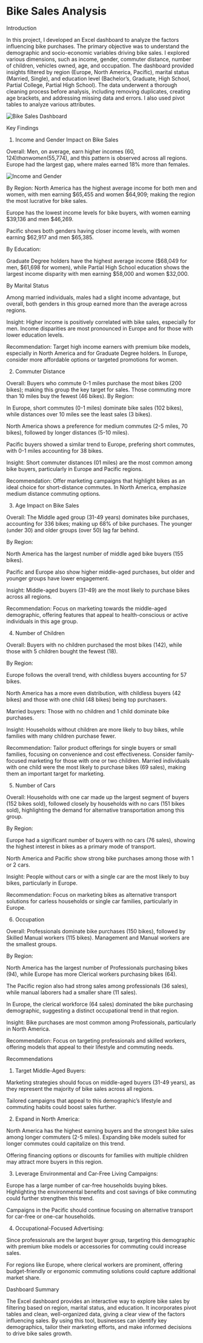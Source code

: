 # Bike Sales Analysis

 Introduction
 
In this project, I developed an Excel dashboard to analyze the factors influencing bike purchases. The primary objective was to understand the demographic and socio-economic variables driving bike sales. I explored various dimensions, such as income, gender, commuter distance, number of children, vehicles owned, age, and occupation. The dashboard provided insights filtered by region (Europe, North America, Pacific), marital status (Married, Single), and education level (Bachelor’s, Graduate, High School, Partial College, Partial High School). The data underwent a thorough cleaning process before analysis, including removing duplicates, creating age brackets, and addressing missing data and errors. I also used pivot tables to analyze various attributes.

![Bike Sales Dashboard](https://github.com/JoanneGuandaru/Bike-Sales-Analysis/blob/main/Bike%20sales%20dashboard.PNG?raw=true)

 Key Findings

1. Income and Gender Impact on Bike Sales
   
 Overall: Men, on average, earn higher incomes ($60,124) than women ($55,774), and this pattern is observed across all regions. Europe had the largest gap, where males earned 18% more than females.

 ![Income and Gender](https://github.com/JoanneGuandaru/Bike-Sales-Analysis/blob/main/Income%20&%20Gender.PNG?raw=true)
 
 By Region:
North America has the highest average income for both men and women, with men earning $65,455 and women $64,909; making the region the most lucrative for bike sales.

 Europe has the lowest income levels for bike buyers, with women earning $39,136 and men $46,269.
 
 Pacific shows both genders having closer income levels, with women earning $62,917 and men $65,385.
 
 By Education:
 
 Graduate Degree holders have the highest average income ($68,049 for men, $61,698 for women), while Partial High School education shows the largest income disparity with men earning $58,000 and women $32,000.
 
By Marital Status

Among married individuals, males had a slight income advantage, but overall, both genders in this group earned more than the average across regions.

Insight: Higher income is positively correlated with bike sales, especially for men. Income disparities are most pronounced in Europe and for those with lower education levels.

Recommendation: Target high income earners with premium bike models, especially in North America and for Graduate Degree holders. In Europe, consider more affordable options or targeted promotions for women.


2. Commuter Distance
   
Overall: Buyers who commute 0-1 miles purchase the most bikes (200 bikes); making this group the key target for sales. Those commuting more than 10 miles buy the fewest (46 bikes).
 By Region:
 
 In Europe, short commutes (0-1 miles) dominate bike sales (102 bikes), while distances over 10 miles see the least sales (3 bikes).
 
 North America shows a preference for medium commutes (2-5 miles, 70 bikes), followed by longer distances (5-10 miles).
 
 Pacific buyers showed a similar trend to Europe, prefering short commutes, with 0-1 miles accounting for 38 bikes.

Insight: Short commuter distances (01 miles) are the most common among bike buyers, particularly in Europe and Pacific regions.

Recommendation: Offer marketing campaigns that highlight bikes as an ideal choice for short-distance commutes. In North America, emphasize medium distance commuting options.


3. Age Impact on Bike Sales
   
 Overall: The Middle aged group (31-49 years) dominates bike purchases, accounting for 336 bikes; making up 68% of bike purchases. The younger (under 30) and older groups (over 50) lag far behind.
 
 By Region:
 
 North America has the largest number of middle aged bike buyers (155 bikes).
 
 Pacific and Europe also show higher middle-aged purchases, but older and younger groups have lower engagement.

Insight: Middle-aged buyers (31-49) are the most likely to purchase bikes across all regions.

Recommendation: Focus on marketing towards the middle-aged demographic, offering features that appeal to health-conscious or active individuals in this age group.



4. Number of Children
   
 Overall: Buyers with no children purchased the most bikes (142), while those with 5 children bought the fewest (18).
 
 By Region:
 
 Europe follows the overall trend, with childless buyers accounting for 57 bikes.
 
 North America has a more even distribution, with childless buyers (42 bikes) and those with one child (48 bikes) being top purchasers.
 
 Married buyers: Those with no children and 1 child dominate bike purchases.

Insight: Households without children are more likely to buy bikes, while families with many children purchase fewer.

Recommendation: Tailor product offerings for single buyers or small families, focusing on convenience and cost effectiveness. Consider family-focused marketing for those with one or two children. Married individuals with one child were the most likely to purchase bikes (69 sales), making them an important target for marketing.



5. Number of Cars
   
 Overall: Households with one car made up the largest segment of buyers (152 bikes sold), followed closely by households with no cars (151 bikes sold), highlighting the demand for alternative transportation among this group.
 
 By Region:
 
Europe had a significant number of buyers with no cars (76 sales), showing the highest interest in bikes as a primary mode of transport.

North America and Pacific show strong bike purchases among those with 1 or 2 cars.

Insight: People without cars or with a single car are the most likely to buy bikes, particularly in Europe.

Recommendation: Focus on marketing bikes as alternative transport solutions for carless households or single car families, particularly in Europe.


6. Occupation
   
Overall: Professionals dominate bike purchases (150 bikes), followed by Skilled Manual workers (115 bikes). Management and Manual workers are the smallest groups.

 By Region:
 
 North America has the largest number of Professionals purchasing bikes (94), while Europe has more Clerical workers purchasing bikes (64).
 
The Pacific region also had strong sales among professionals (36 sales), while manual laborers had a smaller share (11 sales).

In Europe, the clerical workforce (64 sales) dominated the bike purchasing demographic, suggesting a distinct occupational trend in that region.

Insight: Bike purchases are most common among Professionals, particularly in North America.

Recommendation: Focus on targeting professionals and skilled workers, offering models that appeal to their lifestyle and commuting needs.



 Recommendations
 
1. Target Middle-Aged Buyers:

Marketing strategies should focus on middle-aged buyers (31-49 years), as they represent the majority of bike sales across all regions.

Tailored campaigns that appeal to this demographic’s lifestyle and commuting habits could boost sales further.

2. Expand in North America:

North America has the highest earning buyers and the strongest bike sales among longer commuters (2-5 miles). Expanding bike models suited for longer commutes could capitalize on this trend.

Offering financing options or discounts for families with multiple children may attract more buyers in this region.

3. Leverage Environmental and Car-Free Living Campaigns:

Europe has a large number of car-free households buying bikes. Highlighting the environmental benefits and cost savings of bike commuting could further strengthen this trend.

Campaigns in the Pacific should continue focusing on alternative transport for car-free or one-car households.

4. Occupational-Focused Advertising:

Since professionals are the largest buyer group, targeting this demographic with premium bike models or accessories for commuting could increase sales.

For regions like Europe, where clerical workers are prominent, offering budget-friendly or ergonomic commuting solutions could capture additional market share.

Dashboard Summary

The Excel dashboard provides an interactive way to explore bike sales by filtering based on region, marital status, and education. It incorporates pivot tables and clean, well-organized data, giving a clear view of the factors influencing sales. By using this tool, businesses can identify key demographics, tailor their marketing efforts, and make informed decisions to drive bike sales growth.
